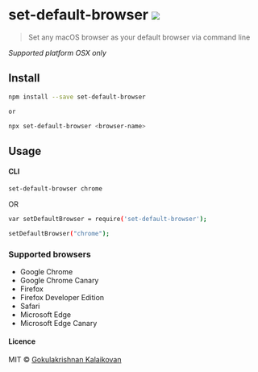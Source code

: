 # set-default-browser ![](https://travis-ci.org/gokulkrishh/set-default-browser.svg?branch=master)

> Set any macOS browser as your default browser via command line

_Supported platform OSX only_

## Install

```sh
npm install --save set-default-browser

or

npx set-default-browser <browser-name>
```

## Usage

#### CLI

```sh
set-default-browser chrome
```

OR

```sh
var setDefaultBrowser = require('set-default-browser');

setDefaultBrowser("chrome");
```

### Supported browsers

- Google Chrome
- Google Chrome Canary
- Firefox
- Firefox Developer Edition
- Safari
- Microsoft Edge
- Microsoft Edge Canary

#### Licence

MIT © [Gokulakrishnan Kalaikovan](http://github.com/gokulkrishh)
